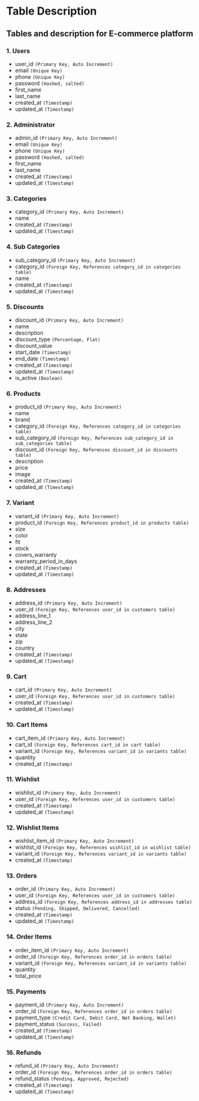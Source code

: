 # Table Description

## Tables and description for E-commerce platform

### 1. Users

- user_id `(Primary Key, Auto Increment)`
- email `(Unique Key)`
- phone `(Unique Key)`
- password `(Hashed, salted)`
- first_name
- last_name
- created_at `(Timestamp)`
- updated_at `(Timestamp)`

### 2. Administrator

- admin_id `(Primary Key, Auto Increment)`
- email `(Unique Key)`
- phone `(Unique Key)`
- password `(Hashed, salted)`
- first_name
- last_name
- created_at `(Timestamp)`
- updated_at `(Timestamp)`

### 3. Categories

- category_id `(Primary Key, Auto Increment)`
- name
- created_at `(Timestamp)`
- updated_at `(Timestamp)`

### 4. Sub Categories

- sub_category_id `(Primary Key, Auto Increment)`
- category_id `(Foreign Key, References category_id in categories table)`
- name
- created_at `(Timestamp)`
- updated_at `(Timestamp)`

### 5. Discounts

- discount_id `(Primary Key, Auto Increment)`
- name
- description
- discount_type `(Percentage, Flat)`
- discount_value
- start_date `(Timestamp)`
- end_date `(Timestamp)`
- created_at `(Timestamp)`
- updated_at `(Timestamp)`
- is_active `(Boolean)`

### 6. Products

- product_id `(Primary Key, Auto Increment)`
- name
- brand
- category_id `(Foreign Key, References category_id in categories table)`
- sub_category_id `(Foreign Key, References sub_category_id in sub_categories table)`
- discount_id `(Foreign Key, References discount_id in discounts table)`
- description
- price
- image
- created_at `(Timestamp)`
- updated_at `(Timestamp)`

### 7. Variant

- variant_id `(Primary Key, Auto Increment)`
- product_id `(Foreign Key, References product_id in products table)`
- size
- color
- fit
- stock
- covers_warranty
- warranty_period_in_days
- created_at `(Timestamp)`
- updated_at `(Timestamp)`

### 8. Addresses

- address_id `(Primary Key, Auto Increment)`
- user_id `(Foreign Key, References user_id in customers table)`
- address_line_1
- address_line_2
- city
- state
- zip
- country
- created_at `(Timestamp)`
- updated_at `(Timestamp)`

### 9. Cart

- cart_id `(Primary Key, Auto Increment)`
- user_id `(Foreign Key, References user_id in customers table)`
- created_at `(Timestamp)`
- updated_at `(Timestamp)`

### 10. Cart Items

- cart_item_id `(Primary Key, Auto Increment)`
- cart_id `(Foreign Key, References cart_id in cart table)`
- variant_id `(Foreign Key, References variant_id in variants table)`
- quantity
- created_at `(Timestamp)`

### 11. Wishlist

- wishlist_id `(Primary Key, Auto Increment)`
- user_id `(Foreign Key, References user_id in customers table)`
- created_at `(Timestamp)`
- updated_at `(Timestamp)`

### 12. Wishlist Items

- wishlist_item_id `(Primary Key, Auto Increment)`
- wishlist_id `(Foreign Key, References wishlist_id in wishlist table)`
- variant_id `(Foreign Key, References variant_id in variants table)`
- created_at `(Timestamp)`

### 13. Orders

- order_id `(Primary Key, Auto Increment)`
- user_id `(Foreign Key, References user_id in customers table)`
- address_id `(Foreign Key, References address_id in addresses table)`
- status `(Pending, Shipped, Delivered, Cancelled)`
- created_at `(Timestamp)`
- updated_at `(Timestamp)`

### 14. Order Items

- order_item_id `(Primary Key, Auto Increment)`
- order_id `(Foreign Key, References order_id in orders table)`
- variant_id `(Foreign Key, References variant_id in variants table)`
- quantity
- total_price

### 15. Payments

- payment_id `(Primary Key, Auto Increment)`
- order_id `(Foreign Key, References order_id in orders table)`
- payment_type `(Credit Card, Debit Card, Net Banking, Wallet)`
- payment_status `(Success, Failed)`
- created_at `(Timestamp)`
- updated_at `(Timestamp)`

### 16. Refunds

- refund_id `(Primary Key, Auto Increment)`
- order_id `(Foreign Key, References order_id in orders table)`
- refund_status `(Pending, Approved, Rejected)`
- created_at `(Timestamp)`
- updated_at `(Timestamp)`
